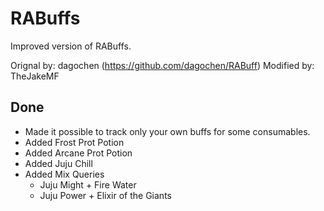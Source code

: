 # RABuffs

Improved version of RABuffs.

Orignal by: dagochen (https://github.com/dagochen/RABuff)
Modified by: TheJakeMF

## Done


* Made it possible to track only your own buffs for some consumables.
* Added Frost Prot Potion
* Added Arcane Prot Potion
* Added Juju Chill
* Added Mix Queries
  * Juju Might + Fire Water
  * Juju Power + Elixir of the Giants
